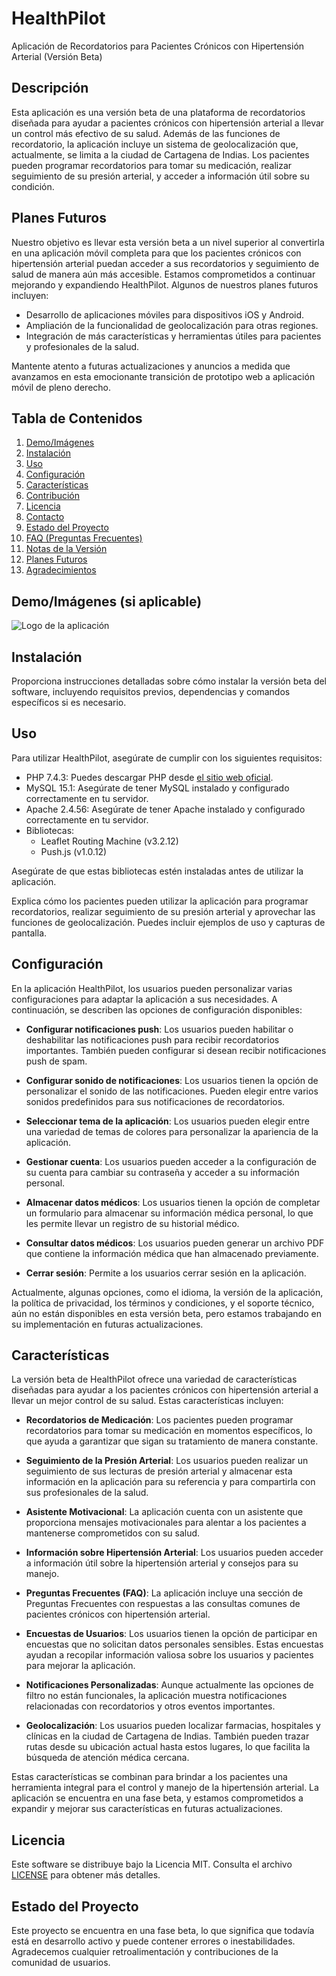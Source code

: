 # HealthPilot

Aplicación de Recordatorios para Pacientes Crónicos con Hipertensión Arterial (Versión Beta)

## Descripción

Esta aplicación es una versión beta de una plataforma de recordatorios diseñada para ayudar a pacientes crónicos con hipertensión arterial a llevar un control más efectivo de su salud. Además de las funciones de recordatorio, la aplicación incluye un sistema de geolocalización que, actualmente, se limita a la ciudad de Cartagena de Indias. Los pacientes pueden programar recordatorios para tomar su medicación, realizar seguimiento de su presión arterial, y acceder a información útil sobre su condición.

## Planes Futuros
Nuestro objetivo es llevar esta versión beta a un nivel superior al convertirla en una aplicación móvil completa para que los pacientes crónicos con hipertensión arterial puedan acceder a sus recordatorios y seguimiento de salud de manera aún más accesible. Estamos comprometidos a continuar mejorando y expandiendo HealthPilot. Algunos de nuestros planes futuros incluyen:

- Desarrollo de aplicaciones móviles para dispositivos iOS y Android.
- Ampliación de la funcionalidad de geolocalización para otras regiones.
- Integración de más características y herramientas útiles para pacientes y profesionales de la salud.

Mantente atento a futuras actualizaciones y anuncios a medida que avanzamos en esta emocionante transición de prototipo web a aplicación móvil de pleno derecho.

## Tabla de Contenidos
1. [Demo/Imágenes](#demoimágenes-si-aplicable)
2. [Instalación](#instalación)
3. [Uso](#uso)
4. [Configuración](#configuración)
5. [Características](#características)
6. [Contribución](#contribución)
7. [Licencia](#licencia)
8. [Contacto](#contacto)
9. [Estado del Proyecto](#estado-del-proyecto)
10. [FAQ (Preguntas Frecuentes)](#faq-preguntas-frecuentes)
11. [Notas de la Versión](#notas-de-la-versión)
12. [Planes Futuros](#planes-futuros)
13. [Agradecimientos](#agradecimientos)

## Demo/Imágenes (si aplicable)
![Logo de la aplicación]()

## Instalación
Proporciona instrucciones detalladas sobre cómo instalar la versión beta del software, incluyendo requisitos previos, dependencias y comandos específicos si es necesario.

## Uso
Para utilizar HealthPilot, asegúrate de cumplir con los siguientes requisitos:

- PHP 7.4.3: Puedes descargar PHP desde [el sitio web oficial](https://www.php.net/).
- MySQL 15.1: Asegúrate de tener MySQL instalado y configurado correctamente en tu servidor.
- Apache 2.4.56: Asegúrate de tener Apache instalado y configurado correctamente en tu servidor.
- Bibliotecas:
  - Leaflet Routing Machine (v3.2.12)
  - Push.js (v1.0.12)

Asegúrate de que estas bibliotecas estén instaladas antes de utilizar la aplicación.

Explica cómo los pacientes pueden utilizar la aplicación para programar recordatorios, realizar seguimiento de su presión arterial y aprovechar las funciones de geolocalización. Puedes incluir ejemplos de uso y capturas de pantalla.

## Configuración
En la aplicación HealthPilot, los usuarios pueden personalizar varias configuraciones para adaptar la aplicación a sus necesidades. A continuación, se describen las opciones de configuración disponibles:

- **Configurar notificaciones push**: Los usuarios pueden habilitar o deshabilitar las notificaciones push para recibir recordatorios importantes. También pueden configurar si desean recibir notificaciones push de spam.

- **Configurar sonido de notificaciones**: Los usuarios tienen la opción de personalizar el sonido de las notificaciones. Pueden elegir entre varios sonidos predefinidos para sus notificaciones de recordatorios.

- **Seleccionar tema de la aplicación**: Los usuarios pueden elegir entre una variedad de temas de colores para personalizar la apariencia de la aplicación.

- **Gestionar cuenta**: Los usuarios pueden acceder a la configuración de su cuenta para cambiar su contraseña y acceder a su información personal.

- **Almacenar datos médicos**: Los usuarios tienen la opción de completar un formulario para almacenar su información médica personal, lo que les permite llevar un registro de su historial médico.

- **Consultar datos médicos**: Los usuarios pueden generar un archivo PDF que contiene la información médica que han almacenado previamente.

- **Cerrar sesión**: Permite a los usuarios cerrar sesión en la aplicación.

Actualmente, algunas opciones, como el idioma, la versión de la aplicación, la política de privacidad, los términos y condiciones, y el soporte técnico, aún no están disponibles en esta versión beta, pero estamos trabajando en su implementación en futuras actualizaciones.

## Características
La versión beta de HealthPilot ofrece una variedad de características diseñadas para ayudar a los pacientes crónicos con hipertensión arterial a llevar un mejor control de su salud. Estas características incluyen:

- **Recordatorios de Medicación**: Los pacientes pueden programar recordatorios para tomar su medicación en momentos específicos, lo que ayuda a garantizar que sigan su tratamiento de manera constante.

- **Seguimiento de la Presión Arterial**: Los usuarios pueden realizar un seguimiento de sus lecturas de presión arterial y almacenar esta información en la aplicación para su referencia y para compartirla con sus profesionales de la salud.

- **Asistente Motivacional**: La aplicación cuenta con un asistente que proporciona mensajes motivacionales para alentar a los pacientes a mantenerse comprometidos con su salud.

- **Información sobre Hipertensión Arterial**: Los usuarios pueden acceder a información útil sobre la hipertensión arterial y consejos para su manejo.

- **Preguntas Frecuentes (FAQ)**: La aplicación incluye una sección de Preguntas Frecuentes con respuestas a las consultas comunes de pacientes crónicos con hipertensión arterial.

- **Encuestas de Usuarios**: Los usuarios tienen la opción de participar en encuestas que no solicitan datos personales sensibles. Estas encuestas ayudan a recopilar información valiosa sobre los usuarios y pacientes para mejorar la aplicación.

- **Notificaciones Personalizadas**: Aunque actualmente las opciones de filtro no están funcionales, la aplicación muestra notificaciones relacionadas con recordatorios y otros eventos importantes.

- **Geolocalización**: Los usuarios pueden localizar farmacias, hospitales y clínicas en la ciudad de Cartagena de Indias. También pueden trazar rutas desde su ubicación actual hasta estos lugares, lo que facilita la búsqueda de atención médica cercana.

Estas características se combinan para brindar a los pacientes una herramienta integral para el control y manejo de la hipertensión arterial. La aplicación se encuentra en una fase beta, y estamos comprometidos a expandir y mejorar sus características en futuras actualizaciones.

## Licencia
Este software se distribuye bajo la Licencia MIT. Consulta el archivo [LICENSE](LICENSE) para obtener más detalles.

## Estado del Proyecto
Este proyecto se encuentra en una fase beta, lo que significa que todavía está en desarrollo activo y puede contener errores o inestabilidades. Agradecemos cualquier retroalimentación y contribuciones de la comunidad de usuarios.
